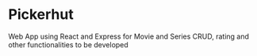 # Pickerhut
Web App using React and Express for Movie and Series CRUD, rating and other functionalities to be developed
